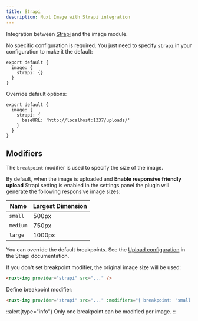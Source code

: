 ```yaml
---
title: Strapi
description: Nuxt Image with Strapi integration
---
```


Integration between [Strapi](https://strapi.io) and the image module.

No specific configuration is required. You just need to specify `strapi` in your configuration to make it the default:
```js{}[nuxt.config.js]
export default {
  image: {
    strapi: {}
  }
}
```

Override default options:
```js{}[nuxt.config.js]
export default {
  image: {
    strapi: {
      baseURL: 'http://localhost:1337/uploads/'
    }
  }
}
```

## Modifiers
The `breakpoint` modifier is used to specify the size of the image.

By default, when the image is uploaded and **Enable responsive friendly upload** Strapi setting is enabled in the settings panel the plugin will generate the following responsive image sizes:

|  Name   | Largest Dimension |
| ------- | ----------------- |
| `small` | 500px             |
| `medium`| 750px             |
| `large` | 1000px            |

You can override the default breakpoints. See the [Upload configuration](https://strapi.io/documentation/developer-docs/latest/development/plugins/upload.html#configuration) in the Strapi documentation.

If you don't set breakpoint modifier, the original image size will be used:

```html
<nuxt-img provider="strapi" src="..." />
```

Define breakpoint modifier:
```html
<nuxt-img provider="strapi" src="..." :modifiers="{ breakpoint: 'small' }" />
```

::alert{type="info"}
Only one breakpoint can be modified per image.
::

